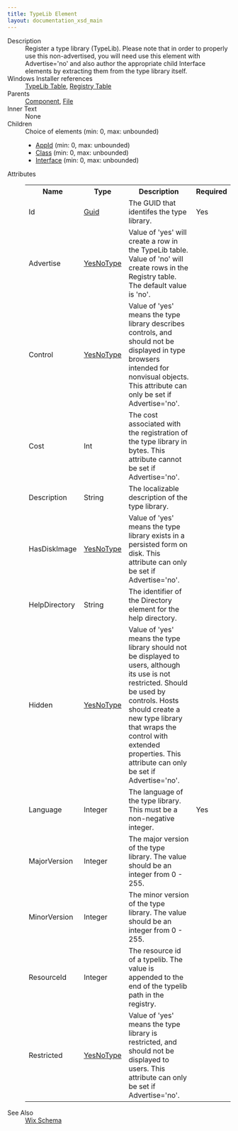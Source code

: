 ```yaml
---
title: TypeLib Element
layout: documentation_xsd_main
---
```

<dl>
  <dt>Description</dt>
  <dd>                 Register a type library (TypeLib).  Please note that in order to properly use this                 non-advertised, you will need use this element with Advertise='no' and also author the                 appropriate child Interface elements by extracting them from the type library itself.             </dd>
  <dt>Windows Installer references</dt>
  <dd>
    <a href="http://msdn.microsoft.com/library/aa372092.aspx" target="_blank">TypeLib Table</a>, <a href="http://msdn.microsoft.com/library/aa371168.aspx" target="_blank">Registry Table</a></dd>
  <dt>Parents</dt>
  <dd>
    <a href="../component/">Component</a>, <a href="../file/">File</a></dd>
  <dt>Inner Text</dt>
  <dd>None</dd>
  <dt>Children</dt>
  <dd>Choice of elements (min: 0, max: unbounded)<ul><li><a href="../appid/">AppId</a> (min: 0, max: unbounded)</li><li><a href="../class/">Class</a> (min: 0, max: unbounded)</li><li><a href="../interface/">Interface</a> (min: 0, max: unbounded)</li></ul></dd>
  <dt>Attributes</dt>
  <dd>
    <table cellspacing="0" cellpadding="0" class="schema">
      <tr>
        <th width="15%">Name</th>
        <th width="15%">Type</th>
        <th width="65%">Description</th>
        <th width="15%">Required</th>
      </tr>
      <tr>
        <td>Id</td>
        <td><a href="../simple_type_guid/">Guid</a></td>
        <td>The GUID that identifes the type library.</td>
        <td>Yes</td>
      </tr>
      <tr>
        <td>Advertise</td>
        <td><a href="../simple_type_yesnotype/">YesNoType</a></td>
        <td>                     Value of 'yes' will create a row in the TypeLib table.                     Value of 'no' will create rows in the Registry table.                     The default value is 'no'.                 </td>
        <td>&nbsp;</td>
      </tr>
      <tr>
        <td>Control</td>
        <td><a href="../simple_type_yesnotype/">YesNoType</a></td>
        <td>                     Value of 'yes' means the type library describes controls, and should not be displayed in type browsers intended for nonvisual objects.                     This attribute can only be set if Advertise='no'.                 </td>
        <td>&nbsp;</td>
      </tr>
      <tr>
        <td>Cost</td>
        <td>Int</td>
        <td>                     The cost associated with the registration of the type library in bytes.  This attribute cannot be set if Advertise='no'.                 </td>
        <td>&nbsp;</td>
      </tr>
      <tr>
        <td>Description</td>
        <td>String</td>
        <td>The localizable description of the type library.</td>
        <td>&nbsp;</td>
      </tr>
      <tr>
        <td>HasDiskImage</td>
        <td><a href="../simple_type_yesnotype/">YesNoType</a></td>
        <td>                     Value of 'yes' means the type library exists in a persisted form on disk.  This attribute can only be set if Advertise='no'.                 </td>
        <td>&nbsp;</td>
      </tr>
      <tr>
        <td>HelpDirectory</td>
        <td>String</td>
        <td>The identifier of the Directory element for the help directory.</td>
        <td>&nbsp;</td>
      </tr>
      <tr>
        <td>Hidden</td>
        <td><a href="../simple_type_yesnotype/">YesNoType</a></td>
        <td>                     Value of 'yes' means the type library should not be displayed to users, although its use is not restricted.                     Should be used by controls.  Hosts should create a new type library that wraps the control with extended properties.                     This attribute can only be set if Advertise='no'.                 </td>
        <td>&nbsp;</td>
      </tr>
      <tr>
        <td>Language</td>
        <td>Integer</td>
        <td>The language of the type library.  This must be a non-negative integer.</td>
        <td>Yes</td>
      </tr>
      <tr>
        <td>MajorVersion</td>
        <td>Integer</td>
        <td>The major version of the type library.  The value should be an integer from 0 - 255.</td>
        <td>&nbsp;</td>
      </tr>
      <tr>
        <td>MinorVersion</td>
        <td>Integer</td>
        <td>The minor version of the type library.  The value should be an integer from 0 - 255.</td>
        <td>&nbsp;</td>
      </tr>
      <tr>
        <td>ResourceId</td>
        <td>Integer</td>
        <td>The resource id of a typelib.  The value is appended to the end of the typelib path in the registry.</td>
        <td>&nbsp;</td>
      </tr>
      <tr>
        <td>Restricted</td>
        <td><a href="../simple_type_yesnotype/">YesNoType</a></td>
        <td>                     Value of 'yes' means the type library is restricted, and should not be displayed to users.  This attribute can only be set if Advertise='no'.                 </td>
        <td>&nbsp;</td>
      </tr>
    </table>
  </dd>
  <dt>See Also</dt>
  <dd>
    <a href="../">Wix Schema</a>
  </dd>
</dl>
